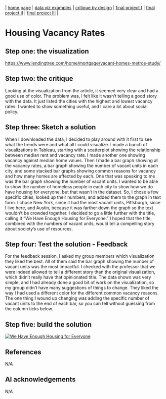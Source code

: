 | [home page](https://cmustudent.github.io/tswd-portfolio-templates/) | [data viz examples](dataviz-examples) | [critique by design](critique-by-design) | [final project I](final-project-part-one) | [final project II](final-project-part-two) | [final project III](final-project-part-three) |

# Housing Vacancy Rates

## Step one: the visualization

https://www.lendingtree.com/home/mortgage/vacant-homes-metros-study/


## Step two: the critique

Looking at the visualization from the article, it seemed very clear and had a good use of color. The problem was, I felt like it wasn’t telling a good story with the data. It just listed the cities with the highest and lowest vacancy rates. I wanted to show something useful, and I care a lot about social policy. 

## Step three: Sketch a solution

When I downloaded the data, I decided to play around with it first to see what the trends were and what all I could visualize. I made a bunch of visualizations in Tableau, starting with a scatterplot showing the relationship between median rent and vacancy rate. I made another one showing vacancy against median home values. Then I made a bar graph showing all the vacancy rates, a bar graph showing the number of vacant units in each city, and some stacked bar graphs showing common reasons for vacancy and how many homes are affected by each. 
One that was speaking to me was the bar graph showing the number of vacant units. I wanted to be able to show the number of homeless people in each city to show how we do have housing for everyone, but that wasn’t in the dataset. So, I chose a few specific cities, looked up their numbers, and added them to the graph in text form. I chose New York, since it had the most vacant units, Pittsburgh, since I live here, and Austin, because it was farther down the graph so the text wouldn’t be crowded together. I decided to go a little further with the title, calling it “We Have Enough Housing for Everyone.” I hoped that the title, combined with the numbers of vacant units, would tell a compelling story about society’s use of resources.

## Step four: Test the solution - Feedback

For the feedback session, I asked my group members which visualization they liked the best. All of them said the bar graph showing the number of vacant units was the most impactful. I checked with the professor that we were indeed allowed to tell a different story than the original visualization, which didn’t really have that opinionated title. The data shown was very simple, and I had already done a good bit of work on the visualization, so my group didn’t have many suggestions of things to change. They liked the way I had used a different color for the different common vacancy reasons. The one thing I wound up changing was adding the specific number of vacant units to the end of each bar, so you can tell without guessing from the column ticks below.


## Step five: build the solution

<div class='tableauPlaceholder' id='viz1743631523536' style='position: relative'><noscript><a href='#'><img alt='We Have Enough Housing for Everyone ' src='https:&#47;&#47;public.tableau.com&#47;static&#47;images&#47;In&#47;InClassGapminder&#47;VacantUnits&#47;1_rss.png' style='border: none' /></a></noscript><object class='tableauViz'  style='display:none;'><param name='host_url' value='https%3A%2F%2Fpublic.tableau.com%2F' /> <param name='embed_code_version' value='3' /> <param name='site_root' value='' /><param name='name' value='InClassGapminder&#47;VacantUnits' /><param name='tabs' value='no' /><param name='toolbar' value='yes' /><param name='static_image' value='https:&#47;&#47;public.tableau.com&#47;static&#47;images&#47;In&#47;InClassGapminder&#47;VacantUnits&#47;1.png' /> <param name='animate_transition' value='yes' /><param name='display_static_image' value='yes' /><param name='display_spinner' value='yes' /><param name='display_overlay' value='yes' /><param name='display_count' value='yes' /><param name='language' value='en-US' /><param name='filter' value='publish=yes' /></object></div>                

<script type='text/javascript'>                    
  var divElement = document.getElementById('viz1743631523536');                    
  var vizElement = divElement.getElementsByTagName('object')[0];                    vizElement.style.width='100%';vizElement.style.height=(divElement.offsetWidth*0.75)+'px';                    
  var scriptElement = document.createElement('script');                    
  scriptElement.src = 'https://public.tableau.com/javascripts/api/viz_v1.js';                    vizElement.parentNode.insertBefore(scriptElement, vizElement);                
</script>

## References
N/A

## AI acknowledgements
N/A

